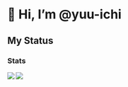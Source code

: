 # 👋 Hi, I’m @yuu-ichi

## My Status

### Stats


<a href="https://github.com/yuu-ichi">
  <img align="left" src="https://github-readme-stats.vercel.app/api?username=yuu-ichi&count_private=true&show_icons=true" />
</a>
<a href="https://github.com/yuu-ichi">
  <img align="left" src="https://github-readme-stats.vercel.app/api/top-langs/?username=yuu-ichi" />
</a>
